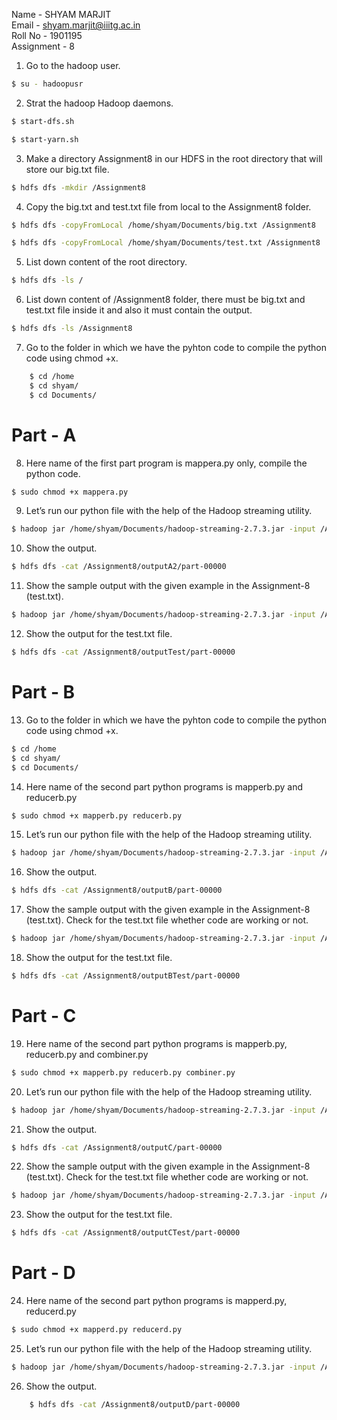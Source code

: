 Name - SHYAM MARJIT<br/>
Email - shyam.marjit@iiitg.ac.in<br/>
Roll No - 1901195<br/>
Assignment - 8<br/>

1. Go to the hadoop user.
```sh
$ su - hadoopusr
```
2. Strat the hadoop Hadoop daemons.
```sh
$ start-dfs.sh
```
```sh
$ start-yarn.sh
```
3. Make a directory Assignment8 in our HDFS in the root directory that will store our big.txt file.
```sh
$ hdfs dfs -mkdir /Assignment8
```
4. Copy the big.txt and test.txt file from local to the Assignment8 folder.
```sh
$ hdfs dfs -copyFromLocal /home/shyam/Documents/big.txt /Assignment8
```
```sh
$ hdfs dfs -copyFromLocal /home/shyam/Documents/test.txt /Assignment8
```
5. List down content of the root directory.
```sh
$ hdfs dfs -ls /
```
6. List down content of /Assignment8 folder, there must be big.txt and test.txt file inside it and also it must contain the output.
```sh
$ hdfs dfs -ls /Assignment8
```
7. Go to the folder in which we have the pyhton code to compile the python code using chmod +x.
```sh
	$ cd /home
	$ cd shyam/
	$ cd Documents/
```

# Part - A

8. Here name of the first part program is mappera.py only, compile the python code.
```sh
$ sudo chmod +x mappera.py
```
9. Let’s run our python file with the help of the Hadoop streaming utility.
```sh
$ hadoop jar /home/shyam/Documents/hadoop-streaming-2.7.3.jar -input /Assignment8/big.txt -output /Assignment8/outputA2 -mapper /home/shyam/Documents/mappera.py
```
10. Show the output.
```sh
$ hdfs dfs -cat /Assignment8/outputA2/part-00000
```
11. Show the sample output with the given example in the Assignment-8 (test.txt).
```sh
$ hadoop jar /home/shyam/Documents/hadoop-streaming-2.7.3.jar -input /Assignment8/test.txt -output /Assignment8/outputTest -mapper /home/shyam/Documents/mappera.py
```
12. Show the output for the test.txt file.
```sh
$ hdfs dfs -cat /Assignment8/outputTest/part-00000
```
# Part - B
13. Go to the folder in which we have the pyhton code to compile the python code using chmod +x.
```sh
$ cd /home
$ cd shyam/
$ cd Documents/
```
14. Here name of the second part python programs is mapperb.py and reducerb.py
```sh
$ sudo chmod +x mapperb.py reducerb.py
```
15. Let’s run our python file with the help of the Hadoop streaming utility.
```sh
$ hadoop jar /home/shyam/Documents/hadoop-streaming-2.7.3.jar -input /Assignment8/big.txt -output /Assignment8/outputB -mapper /home/shyam/Documents/mapperb.py -reducer /home/shyam/Documents/reducerb.py
```
16. Show the output.
```sh
$ hdfs dfs -cat /Assignment8/outputB/part-00000
```
17. Show the sample output with the given example in the Assignment-8 (test.txt). Check for the test.txt file whether code are working or not.
```sh
$ hadoop jar /home/shyam/Documents/hadoop-streaming-2.7.3.jar -input /Assignment8/test.txt -output /Assignment8/outputBTest -mapper /home/shyam/Documents/mapperb.py -reducer /home/shyam/Documents/reducerb.py
```
18. Show the output for the test.txt file.
```sh
$ hdfs dfs -cat /Assignment8/outputBTest/part-00000
```
# Part - C
19. Here name of the second part python programs is mapperb.py, reducerb.py and combiner.py
```sh
$ sudo chmod +x mapperb.py reducerb.py combiner.py
```
20. Let’s run our python file with the help of the Hadoop streaming utility.
```sh
$ hadoop jar /home/shyam/Documents/hadoop-streaming-2.7.3.jar -input /Assignment8/big.txt -output /Assignment8/outputC -mapper /home/shyam/Documents/mapperb.py -reducer /home/shyam/Documents/reducerb.py -combiner /home/shyam/Documents/combiner.py
```
21. Show the output.
```sh
$ hdfs dfs -cat /Assignment8/outputC/part-00000
```
22. Show the sample output with the given example in the Assignment-8 (test.txt). Check for the test.txt file whether code are working or not.
```sh
$ hadoop jar /home/shyam/Documents/hadoop-streaming-2.7.3.jar -input /Assignment8/test.txt -output /Assignment8/outputCTest -mapper /home/shyam/Documents/mapperb.py -reducer /home/shyam/Documents/reducerb.py -combiner /home/shyam/Documents/combiner.py
```
23. Show the output for the test.txt file.
```sh
$ hdfs dfs -cat /Assignment8/outputCTest/part-00000
```
# Part - D
24. Here name of the second part python programs is mapperd.py, reducerd.py
```sh
$ sudo chmod +x mapperd.py reducerd.py
```
25. Let’s run our python file with the help of the Hadoop streaming utility.
```sh
$ hadoop jar /home/shyam/Documents/hadoop-streaming-2.7.3.jar -input /Assignment8/big.txt -output /Assignment8/outputD -mapper /home/shyam/Documents/mapperd.py -reducer /home/shyam/Documents/reducerd.py
```
26. Show the output.
```sh
	$ hdfs dfs -cat /Assignment8/outputD/part-00000
```
